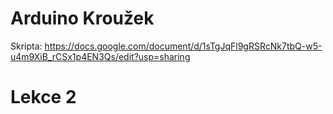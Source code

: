 # Arduino Kroužek
Skripta: https://docs.google.com/document/d/1sTgJqFl9gRSRcNk7tbQ-w5-u4m9XiB_rCSx1p4EN3Qs/edit?usp=sharing

# Lekce 2

